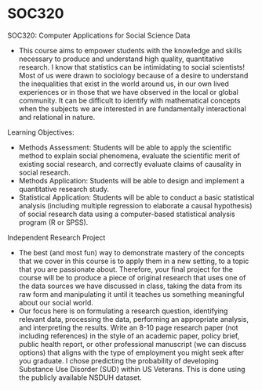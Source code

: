 # SOC320
SOC320: Computer Applications for Social Science Data

* This course aims to empower students with the knowledge and skills necessary to
produce and understand high quality, quantitative research. I know that statistics can be
intimidating to social scientists! Most of us were drawn to sociology because of a desire
to understand the inequalities that exist in the world around us, in our own lived
experiences or in those that we have observed in the local or global community. It can
be difficult to identify with mathematical concepts when the subjects we are interested in
are fundamentally interactional and relational in nature.

Learning Objectives:
* Methods Assessment: Students will be able to apply the scientific method to
explain social phenomena, evaluate the scientific merit of existing social research,
and correctly evaluate claims of causality in social research.
* Methods Application: Students will be able to design and implement a quantitative
research study.
* Statistical Application: Students will be able to conduct a basic statistical analysis
(including multiple regression to elaborate a causal hypothesis) of social research
data using a computer-based statistical analysis program (R or SPSS).

Independent Research Project
* The best (and most fun) way to demonstrate mastery of the concepts that we cover in
this course is to apply them in a new setting, to a topic that you are passionate about.
Therefore, your final project for the course will be to produce a piece of original research
that uses one of the data sources we have discussed in class, taking the data from its
raw form and manipulating it until it teaches us something meaningful about our social
world.
* Our focus here is on formulating a research question, identifying relevant data,
processing the data, performing an appropriate analysis, and interpreting the results.
Write an 8-10 page research paper (not including references) in the style of an
academic paper, policy brief, public health report, or other professional
manuscript (we can discuss options) that aligns with the type of employment you
might seek after you graduate. I chose predicting the probability of developing Substance Use Disorder (SUD) within US Veterans. This is done using the publicly available NSDUH dataset.
